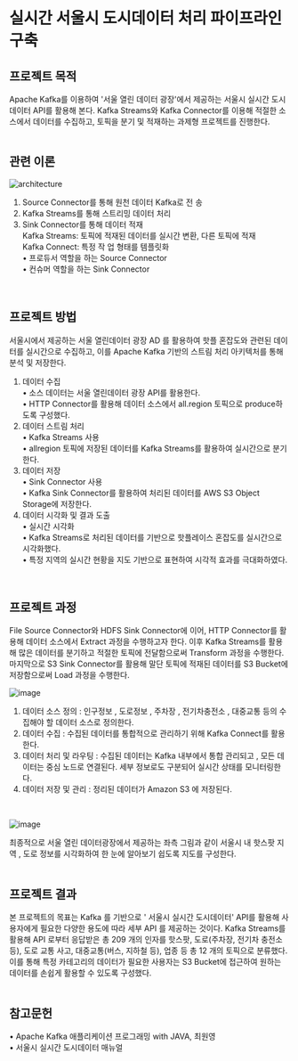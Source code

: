 # 실시간 서울시 도시데이터 처리 파이프라인 구축

## 프로젝트 목적

Apache Kafka를 이용하여 '서울 열린 데이터 광장'에서 제공하는 서울시 실시간 도시데이터 API를 활용해 본다.
Kafka Streams와 Kafka Connector를 이용해 적절한 소스에서 데이터를 수집하고, 토픽을 분기 및 적재하는 과제형 프로젝트를 진행한다.
<br><br>

## 관련 이론
![architecture](https://github.com/user-attachments/assets/053d988a-559a-4fca-a8fa-5dfcc7b84c3e)
1. Source Connector를 통해 원천 데이터 Kafka로 전 송
2. Kafka Streams를 통해 스트리밍 데이터 처리
3. Sink Connector를 통해 데이터 적재 <br>
Kafka Streams: 토픽에 적재된 데이터를 실시간 변환, 다른 토픽에 적재 <br>
Kafka Connect: 특정 작 업 형태를 템플릿화 <br>
• 프로듀서 역할을 하는 Source Connector <br>
• 컨슈머 역할을 하는 Sink Connector
<br>

## 프로젝트 방법
서울시에서 제공하는 서울 열린데이터 광장 AD 를 활용하여 핫플 혼잡도와 관련된 데이터를 실시간으로 수집하고, 이를 Apache Kafka 기반의 스트림 처리 아키텍처를 통해 분석 및 저장한다.
1. 데이터 수집 <br>
• 소스 데이터는 서울 열린데이터 광장 API를 활용한다. <br>
• HTTP Connector를 활용해 데이터 소스에서 all.region 토픽으로 produce하도록 구성했다.
2. 데이터 스트림 처리 <br>
• Kafka Streams 사용 <br>
• allregion 토픽에 저장된 데이터를 Kafka Streams를 활용하여 실시간으로 분기한다.
3. 데이터 저장 <br>
• Sink Connector 사용 <br>
• Kafka Sink Connector를 활용하여 처리된 데이터를 AWS S3 Object Storage에 저장한다.
4. 데이터 시각화 및 결과 도출 <br>
• 실시간 시각화 <br>
• Kafka Streams로 처리된 데이터를 기반으로 핫플레이스 혼잡도를 실시간으로 시각화했다. <br>
• 특정 지역의 실시간 현황을 지도 기반으로 표현하여 시각적 효과를 극대화하였다.
<br>

## 프로젝트 과정
File Source Connector와 HDFS Sink Connector에 이어, HTTP Connector를 활용해 데이터 소스에서 Extract 과정을 수행하고자 한다. 이후 Kafka Streams를 활용해 많은 데이터를 분기하고 적절한 토픽에 전달함으로써 Transform 과정을 수행한다. 마지막으로 S3 Sink Connector를 활용해 말단 토픽에 적재된 데이터를 S3 Bucket에 저장함으로써 Load 과정을 수행한다.

![image](https://github.com/user-attachments/assets/b3809587-15b8-4ca6-9206-2bee78ba3334)
1. 데이터 소스 정의 : 인구정보 , 도로정보 , 주차장 , 전기차충전소 , 대중교통 등의 수집해야 할 데이터 소스로 정의한다.
2. 데이터 수집 : 수집된 데이터를 통합적으로 관리하기 위해 Kafka Connect를 활용한다.
3. 데이터 처리 및 라우팅 : 수집된 데이터는 Kafka 내부에서 통합 관리되고 , 모든 데이터는 중심 노드로 연결된다. 세부 정보로도 구분되어 실시간 상태를 모니터링한다.
4. 데이터 저장 및 관리 : 정리된 데이터가 Amazon S3 에 저장된다.
<br>

![image](https://github.com/user-attachments/assets/99ff0c9c-53b3-43e2-bb9b-524fee9152a0)

최종적으로 서울 열린 데이터광장에서 제공하는 좌측 그림과 같이 서울시 내 핫스팟 지역 , 도로 정보를 시각화하여 한 눈에 알아보기 쉽도록 지도를 구성한다.
<br><br>

## 프로젝트 결과
본 프로젝트의 목표는 Kafka 를 기반으로 ' 서울시 실시간 도시데이터' API를 활용해 사용자에게 필요한 다양한 용도에 따라 세부 API 를 제공하는 것이다.
Kafka Streams를 활용해 API 로부터 응답받은 총 209 개의 인자를 핫스팟, 도로(주차장, 전기차 충전소 등), 도로 교통 사고, 대중교통(버스, 지하철 등), 업종 등 총 12 개의 토픽으로 분류했다. 이를 통해 특정 카테고리의 데이터가 필요한 사용자는 S3 Bucket에 접근하여 원하는 데이터를 손쉽게 활용할 수 있도록 구성했다.
<br><br>

## 참고문헌
• Apache Kafka 애플리케이션 프로그래밍 with JAVA, 최원영 <br>
• 서울시 실시간 도시데이터 매뉴얼

